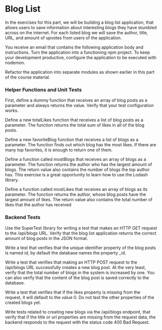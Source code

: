 # Blog List

In the exercises for this part, we will be building a blog list application, that allows users to save information about interesting blogs they have stumbled across on the internet. For each listed blog we will save the author, title, URL, and amount of upvotes from users of the application.

You receive an email that contains the following application body and instructions.
Turn the application into a functioning npm project. To keep your development productive, configure the application to be executed with nodemon.

Refactor the application into separate modules as shown earlier in this part of the course material.


### Helper Functions and Unit Tests
First, define a dummy function that receives an array of blog posts as a parameter and always returns the value.
Verify that your test configuration works.

Define a new totalLikes function that receives a list of blog posts as a parameter. The function returns the total sum of likes in all of the blog posts.

Define a new favoriteBlog function that receives a list of blogs as a parameter. The function finds out which blog has the most likes. If there are many top favorites, it is enough to return one of them.

Define a function called mostBlogs that receives an array of blogs as a parameter. The function returns the author who has the largest amount of blogs. The return value also contains the number of blogs the top author has. This exercise is a great opportunity to learn how to use the Lodash library.

Define a function called mostLikes that receives an array of blogs as its parameter. The function returns the author, whose blog posts have the largest amount of likes. The return value also contains the total number of likes that the author has received

### Backend Tests
Use the SuperTest library for writing a test that makes an HTTP GET request to the /api/blogs URL. Verify that the blog list application returns the correct amount of blog posts in the JSON format.

Write a test that verifies that the unique identifier property of the blog posts is named id, by default the database names the property _id.

Write a test that verifies that making an HTTP POST request to the /api/blogs URL successfully creates a new blog post. At the very least, verify that the total number of blogs in the system is increased by one. You can also verify that the content of the blog post is saved correctly to the database.

Write a test that verifies that if the likes property is missing from the request, it will default to the value 0. Do not test the other properties of the created blogs yet.

Write tests related to creating new blogs via the /api/blogs endpoint, that verify that if the title or url properties are missing from the request data, the backend responds to the request with the status code 400 Bad Request.